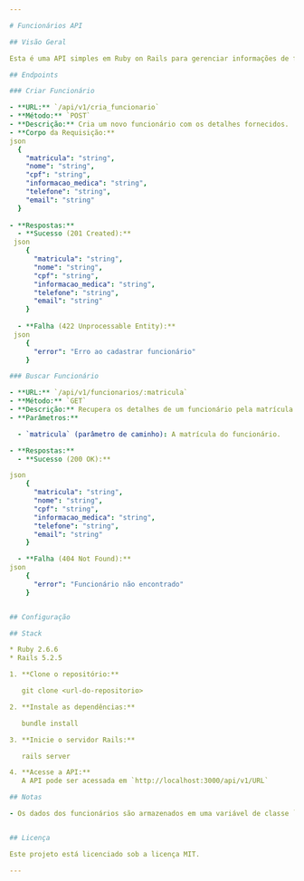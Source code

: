 ```yaml
---

# Funcionários API

## Visão Geral

Esta é uma API simples em Ruby on Rails para gerenciar informações de funcionários. Ela fornece endpoints para criar e mostrar detalhes de funcionários. A API não usa um banco de dados para persistência; em vez disso, armazena as informações dos funcionários em uma variável de classe.

## Endpoints

### Criar Funcionário

- **URL:** `/api/v1/cria_funcionario`
- **Método:** `POST`
- **Descrição:** Cria um novo funcionário com os detalhes fornecidos.
- **Corpo da Requisição:**
json
  {
    "matricula": "string",
    "nome": "string",
    "cpf": "string",
    "informacao_medica": "string",
    "telefone": "string",
    "email": "string"
  }
 
- **Respostas:**
  - **Sucesso (201 Created):**
 json
    {
      "matricula": "string",
      "nome": "string",
      "cpf": "string",
      "informacao_medica": "string",
      "telefone": "string",
      "email": "string"
    }
 
  - **Falha (422 Unprocessable Entity):**
 json
    {
      "error": "Erro ao cadastrar funcionário"
    }

### Buscar Funcionário

- **URL:** `/api/v1/funcionarios/:matricula`
- **Método:** `GET`
- **Descrição:** Recupera os detalhes de um funcionário pela matrícula.
- **Parâmetros:**

  - `matricula` (parâmetro de caminho): A matrícula do funcionário.

- **Respostas:**
  - **Sucesso (200 OK):**

json
    {
      "matricula": "string",
      "nome": "string",
      "cpf": "string",
      "informacao_medica": "string",
      "telefone": "string",
      "email": "string"
    }

  - **Falha (404 Not Found):**
json
    {
      "error": "Funcionário não encontrado"
    }


## Configuração

## Stack

* Ruby 2.6.6
* Rails 5.2.5

1. **Clone o repositório:**

   git clone <url-do-repositorio>

2. **Instale as dependências:**

   bundle install

3. **Inicie o servidor Rails:**

   rails server

4. **Acesse a API:**
   A API pode ser acessada em `http://localhost:3000/api/v1/URL`

## Notas

- Os dados dos funcionários são armazenados em uma variável de classe `@@funcionario`, o que significa que os dados não são persistentes e serão perdidos quando o servidor for reiniciado.


## Licença

Este projeto está licenciado sob a licença MIT.

---
```

